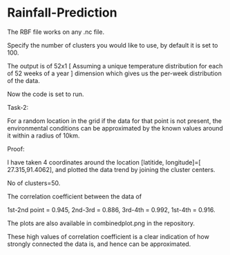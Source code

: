 # Rainfall-Prediction
The RBF file works on any .nc file.

Specify the number of clusters you would like to use, by default it is set to 100.

The output is of 52x1 [ Assuming a unique temperature distribution for each of 52 weeks of a year ]  dimension which gives us the per-week distribution of the data.

Now the code is set to run.

Task-2:

For a random location in the grid if the data for that point is not present, the environmental conditions can be approximated by the known values around it within a radius of 10km.

Proof:

I have taken 4 coordinates around the location [latitide, longitude]=[ 27.315,91.4062], and plotted the data trend by joining the cluster centers.

No of clusters=50.

The correlation coefficient between the data of

1st-2nd point = 0.945, 2nd-3rd = 0.886, 3rd-4th = 0.992, 1st-4th = 0.916.

The plots are also available in combinedplot.png in the repository.

These high values of correlation coefficient is a clear indication of how strongly connected the data is, and hence can be approximated.
